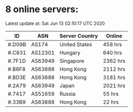 # 8 online servers:

Latest update at: Sat Jun 13 02:10:17 UTC 2020

| ID | ASN | Server Country | Online |
| -- | --- | -------------- | ------ |
| #.D09B | AS174 | United States | 458 hrs |
| #.C831 | AS12301 | Hungary | 640 hrs |
| #.7F1D | AS63949 | Singapore | 2362 hrs |
| #.B6F8 | AS63888 | Hong Kong | 2112 hrs |
| #.BD3E | AS63888 | Hong Kong | 3181 hrs |
| #.2A79 | AS63949 | Japan | 2021 hrs |
| #.7417 | AS51659 | Russia | 55 hrs |
| #.33B9 | AS63888 | Hong Kong | 22 hrs |

